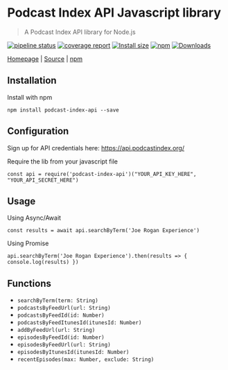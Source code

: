 # Podcast Index API Javascript library

> A Podcast Index API library for Node.js

[![pipeline status](https://gitlab.com/comster/podcast-index-api/badges/master/pipeline.svg)](https://gitlab.com/comster/podcast-index-api/-/commits/master)
[![coverage report](https://gitlab.com/comster/podcast-index-api/badges/master/coverage.svg)](https://gitlab.com/comster/podcast-index-api/-/commits/master)
[![Install size](https://packagephobia.now.sh/badge?p=podcast-index-api)](https://packagephobia.now.sh/result?p=podcast-index-api)
[![npm](https://img.shields.io/npm/v/podcast-index-api?style=plastic)](https://npmjs.com/podcast-index-api)
[![Downloads](https://img.shields.io/npm/dw/podcast-index-api.svg)](https://npmjs.com/podcast-index-api)

[Homepage](https://comster.github.io/podcast-index-api/) | [Source](https://github.com/comster/podcast-index-api) | [npm](https://npmjs.com/podcast-index-api)

## Installation

Install with npm

`npm install podcast-index-api --save`

## Configuration

Sign up for API credentials here: https://api.podcastindex.org/

Require the lib from your javascript file

`const api = require('podcast-index-api')("YOUR_API_KEY_HERE", "YOUR_API_SECRET_HERE")`

## Usage

Using Async/Await

`const results = await api.searchByTerm('Joe Rogan Experience')`

Using Promise

`api.searchByTerm('Joe Rogan Experience').then(results => { console.log(results) })`

## Functions

-   `searchByTerm(term: String)`
-   `podcastsByFeedUrl(url: String)`
-   `podcastsByFeedId(id: Number)`
-   `podcastsByFeedItunesId(itunesId: Number)`
-   `addByFeedUrl(url: String)`
-   `episodesByFeedId(id: Number)`
-   `episodesByFeedUrl(url: String)`
-   `episodesByItunesId(itunesId: Number)`
-   `recentEpisodes(max: Number, exclude: String)`
